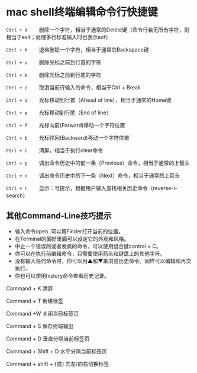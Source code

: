 # mac shell终端编辑命令行快捷键

`Ctrl + d`        删除一个字符，相当于通常的Delete键（命令行若无所有字符，则相当于exit；处理多行标准输入时也表示eof）

`Ctrl + h`        退格删除一个字符，相当于通常的Backspace键

`Ctrl + u`        删除光标之前到行首的字符

`Ctrl + k`        删除光标之前到行尾的字符

`Ctrl + c`        取消当前行输入的命令，相当于Ctrl + Break

`Ctrl + a`        光标移动到行首（Ahead of line），相当于通常的Home键

`Ctrl + e`        光标移动到行尾（End of line）

`Ctrl + f`        光标向前(Forward)移动一个字符位置

`Ctrl + b`        光标往回(Backward)移动一个字符位置

`Ctrl + l`        清屏，相当于执行clear命令

`Ctrl + p`        调出命令历史中的前一条（Previous）命令，相当于通常的上箭头

`Ctrl + n`        调出命令历史中的下一条（Next）命令，相当于通常的上箭头

`Ctrl + r`        显示：号提示，根据用户输入查找相关历史命令（reverse-i-search）

## **其他Command-Line技巧提示**

- 输入命令open .可以用Finder打开当前的位置。
- 在Terminal的偏好里面可以设定它的外观和风格。
- 中止一个错误的或者发疯的命令，可以使用组合键control + C。
- 你可以在执行前编辑命令，只需要使用箭头和键盘上的其他字母。
- 没有输入任何命令时，你可以用▲和▼来浏览历史命令。同样可以编辑和再次执行。
- 你也可以使用history命令查看历史记录。

Command + K 清屏

Command + T 新建标签

Command +W 关闭当前标签页

Command + S 保存终端输出

Command + D 垂直分隔当前标签页

Command + Shift + D 水平分隔当前标签页

Command + shift + {或} 向左/向右切换标签